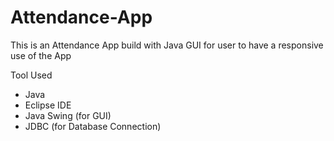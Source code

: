 # Attendance-App

This is an Attendance App build with Java GUI for user to have a responsive use of the App

Tool Used

* Java
* Eclipse IDE
* Java Swing (for GUI)
* JDBC (for Database Connection)
